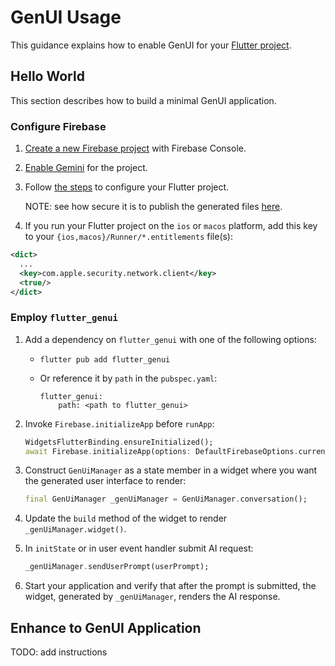 # GenUI Usage

This guidance explains how to enable GenUI for your
[Flutter project](https://docs.flutter.dev/reference/create-new-app).

## Hello World

This section describes how to build a minimal
GenUI application.

### Configure Firebase

1. [Create a new Firebase project](https://support.google.com/appsheet/answer/10104995) with Firebase Console.

1. [Enable Gemini](https://firebase.google.com/docs/gemini-in-firebase/set-up-gemini)
for the project.

1. Follow [the steps](https://firebase.google.com/docs/flutter/setup)
to configure your Flutter project.

    NOTE: see how secure it is to publish the generated files
    [here](https://firebase.google.com/docs/projects/learn-more#config-files-objects).

1. If you run your Flutter project on the `ios` or `macos` platform, add this key to your
`{ios,macos}/Runner/*.entitlements` file(s):

  ```xml
  <dict>
    ...
    <key>com.apple.security.network.client</key>
    <true/>
  </dict>
  ```

### Employ `flutter_genui`

1. Add a dependency on `flutter_genui` with one of the following options:

    * `flutter pub add flutter_genui`

    * Or reference it by `path` in the `pubspec.yaml`:

      ```
      flutter_genui:
          path: <path to flutter_genui>
      ```

1. Invoke `Firebase.initializeApp` before `runApp`:

    ```dart
    WidgetsFlutterBinding.ensureInitialized();
    await Firebase.initializeApp(options: DefaultFirebaseOptions.currentPlatform);
    ```

1. Construct `GenUiManager` as a state member in a widget where
you want the generated user interface to render:

    ```dart
    final GenUiManager _genUiManager = GenUiManager.conversation();
    ```

1. Update the `build` method of the widget to render `_genUiManager.widget()`.

1. In `initState` or in user event handler submit AI request:

    ```dart
    _genUiManager.sendUserPrompt(userPrompt);
    ```

1. Start your application and verify that after the prompt is submitted,
the widget, generated by `_genUiManager`, renders the AI response.

## Enhance to GenUI Application

TODO: add instructions
